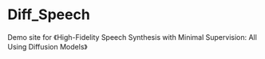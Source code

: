 # Diff_Speech
Demo site for 《High-Fidelity Speech Synthesis with Minimal Supervision: All Using Diffusion Models》
